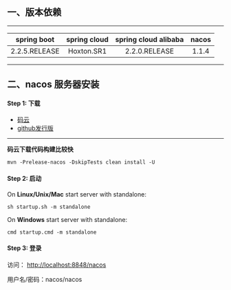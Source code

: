 ## 一、版本依赖
-- -
| spring boot   | spring cloud | spring cloud alibaba | nacos |
|:-------------:|:------------:|:--------------------:|:-----:|
| 2.2.5.RELEASE | Hoxton.SR1   | 2.2.0.RELEASE        | 1.1.4 |
-- -
## 二、nacos 服务器安装
#### Step 1: 下载
* [码云](https://gitee.com/mirrors/Nacos/releases)
* [github发行版](https://github.com/alibaba/nacos/releases)
---
**码云下载代码构建比较快**
```
mvn -Prelease-nacos -DskipTests clean install -U
```
#### Step 2: 启动

On **Linux/Unix/Mac** start server with standalone: 
```
sh startup.sh -m standalone
```

On **Windows** start server with standalone:
```
cmd startup.cmd -m standalone
```

#### Step 3: 登录
访问： [http://localhost:8848/nacos](http://localhost:8848/nacos)    

用户名/密码：nacos/nacos
